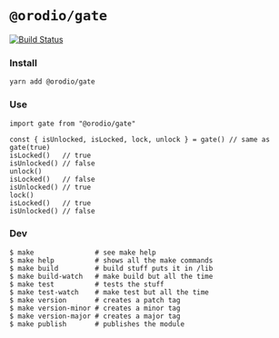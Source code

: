 # `@orodio/gate`

[![Build Status](https://travis-ci.org/orodio/gate.svg?branch=master)](https://travis-ci.org/orodio/gate)

### Install

```
yarn add @orodio/gate
```

### Use

```
import gate from "@orodio/gate"

const { isUnlocked, isLocked, lock, unlock } = gate() // same as gate(true)
isLocked()   // true
isUnlocked() // false
unlock()
isLocked()   // false
isUnlocked() // true
lock()
isLocked()   // true
isUnlocked() // false
```

### Dev

```
$ make               # see make help
$ make help          # shows all the make commands
$ make build         # build stuff puts it in /lib
$ make build-watch   # make build but all the time
$ make test          # tests the stuff
$ make test-watch    # make test but all the time
$ make version       # creates a patch tag
$ make version-minor # creates a minor tag
$ make version-major # creates a major tag
$ make publish       # publishes the module
```
